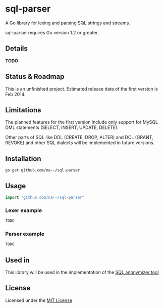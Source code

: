 sql-parser
==========

A Go library for lexing and parsing SQL strings and streams.

sql-parser requires Go version 1.2 or greater.

Details
-------
**TODO**


Status & Roadmap
----------------
This is an unfinished project. Estimated release date of the first version is Feb 2014. 


Limitations
-----------
The planned features for the first version include only support for MySQL DML statements (SELECT, INSERT, UPDATE, DELETE).

Other parts of SQL like DDL (CREATE, DROP, ALTER) and DCL (GRANT, REVOKE) and other SQL dialects will be implemented in future versions.


Installation
------------
```
go get github.com/na--/sql-parser
```

Usage
-----

```go
import "github.com/na--/sql-parser"
```

### Lexer example ###
```go
TODO
```

### Parser example ###
```go
TODO
```

Used in
-------
This library will be used in the implementation of the [SQL anonymizer tool](https://github.com/na--/sql-anonymizer)

License
-------
Licensed under the [MIT License](http://opensource.org/licenses/MIT)